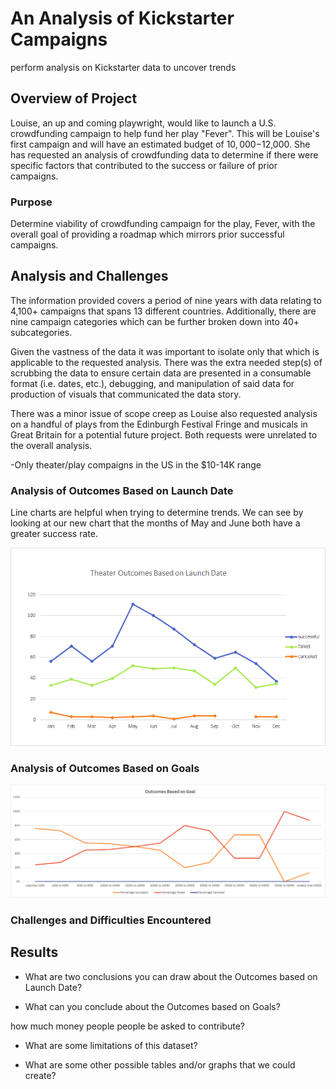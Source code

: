 # An Analysis of Kickstarter Campaigns
perform analysis on Kickstarter data to uncover trends

## Overview of Project


Louise, an up and coming playwright, would like to launch a U.S. crowdfunding campaign to help fund her play "Fever". This will be Louise's first campaign and will have an estimated budget of $10,000-$12,000. She has requested an analysis of crowdfunding data to determine if there were specific factors that contributed to the success or failure of prior campaigns. 


### Purpose

Determine viability of crowdfunding campaign for the play, Fever, with the overall goal of providing a roadmap which mirrors prior successful campaigns.


## Analysis and Challenges

The information provided covers a period of nine years with data relating to 4,100+ campaigns that spans 13 different countries. Additionally, there are nine campaign categories which can be further broken down into 40+ subcategories.

Given the vastness of the data it was important to isolate only that which is applicable to the requested analysis. There was the extra needed step(s) of scrubbing the data to ensure certain data are presented in a consumable format (i.e. dates, etc.), debugging, and manipulation of said data for production of visuals that communicated the data story.

There was a minor issue of scope creep as Louise also requested analysis on a handful of plays from the Edinburgh Festival Fringe and musicals in Great Britain for a potential future project. Both requests were unrelated to the overall analysis. 

-Only theater/play compaigns in the US in the $10-14K range


### Analysis of Outcomes Based on Launch Date


Line charts are helpful when trying to determine trends. We can see by looking at our new chart that the months of May and June both have a greater success rate.

![](https://github.com/NAppazeller/kickstarter-analysis/blob/main/Resources/Theater_Outcomes_vs_Launch.png)


### Analysis of Outcomes Based on Goals


![](https://github.com/NAppazeller/kickstarter-analysis/blob/main/Resources/Outcomes_vs_Goals.png)


### Challenges and Difficulties Encountered






## Results

- What are two conclusions you can draw about the Outcomes based on Launch Date?




- What can you conclude about the Outcomes based on Goals?


 how much money people people be asked to contribute?

- What are some limitations of this dataset?




- What are some other possible tables and/or graphs that we could create?
